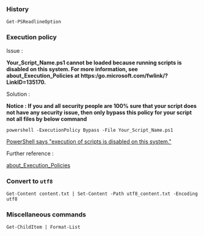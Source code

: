 
### History

`Get-PSReadlineOption`

### Execution policy

Issue :

**Your_Script_Name.ps1 cannot be loaded because running scripts is disabled on this system. For more information, see about_Execution_Policies at https:/go.microsoft.com/fwlink/?LinkID=135170.**

Solution :

**Notice : If you and all security people are 100% sure that your script does not have any security issue, then only bypass this policy for your script not all files by below command**

`powershell -ExecutionPolicy Bypass -File Your_Script_Name.ps1`

[PowerShell says "execution of scripts is disabled on this system."](https://stackoverflow.com/a/9167524)

Further reference :

[about_Execution_Policies](https://learn.microsoft.com/en-us/powershell/module/microsoft.powershell.core/about/about_execution_policies?view=powershell-7.5)


### Convert to `utf8`

```
Get-Content content.txt | Set-Content -Path utf8_content.txt -Encoding utf8
```

### Miscellaneous commands

```
Get-ChildItem | Format-List
```

